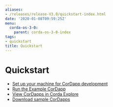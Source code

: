 ```yaml
---
aliases:
- /releases/release-V3.0/quickstart-index.html
date: '2020-01-08T09:59:25Z'
menu:
  corda-os-3-0:
    parent: corda-os-3-0-index
tags:
- quickstart
title: Quickstart
---
```



# Quickstart


* [Set up your machine for CorDapp development](getting-set-up.md)
* [Run the Example CorDapp](tutorial-cordapp.md)
* [View CorDapps in Corda Explore](http://explore.corda.zone/)
* [Download sample CorDapps](https://www.corda.net/samples/)

